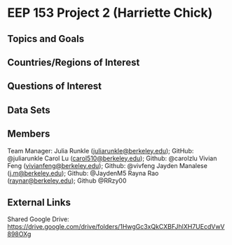 # EEP 153 Project 2 (Harriette Chick)

## Topics and Goals


## Countries/Regions of Interest


## Questions of Interest


## Data Sets


## Members
Team Manager: Julia Runkle (juliarunkle@berkeley.edu); GitHub: @juliarunkle
Carol Lu (carol510@berkeley.edu); Github: @carolzlu
Vivian Feng (vivianfeng@berkeley.edu); Github: @vivfeng 
Jayden Manalese (j.m@berkeley.edu); Github: @JaydenM5
Rayna Rao (raynar@berkeley.edu); Github @RRzy00


## External Links
Shared Google Drive: https://drive.google.com/drive/folders/1HwgGc3xQkCXBFJhlXH7UEcdVwV898OXg
